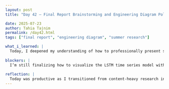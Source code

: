 ```yaml
---
layout: post
title: "Day 42 – Final Report Brainstorming and Engineering Diagram Polishing"

date: 2025-07-23
author: Tahia Tajnim
permalink: /day42.html
tags: ["final report", "engineering diagram", "summer research"]   

what_i_learned: |
  Today, I deepened my understanding of how to professionally present system architecture and data pipelines in an engineering-style block diagram. I learned the differences between a standard diagram and an engineering-focused one—such as using proper modular blocks, directional arrows for data flow, and clean formatting with software like draw.io and Lucidchart. Additionally, I refined the project summary and clarified how each module—from data collection to deployment—connects to our AI flight delay prediction system. I also explored how to represent the modeling pipeline and dashboard integration in a visually intuitive and publication ready format.
  
blockers: |  
  I’m still finalizing how to visualize the LSTM time series model within the diagram without overcrowding the design. Also, I need to ensure the weather simulation component is represented in a way that’s both technically accurate and easy for non-experts to understand.
  
reflection: |
  Today was productive as I transitioned from content-heavy research into the visual communication phase of our project. Turning abstract workflows into a clean, professional block diagram forced me to think critically about the logic and flow of our system. It also helped me identify minor gaps in our data pipeline which I plan to clarify during tomorrow’s team meeting. Visual design isn’t just about aesthetics it’s about making our research accessible and understandable. I’m proud of how much progress I’ve made in representing our work clearly and professionally.
---
```


